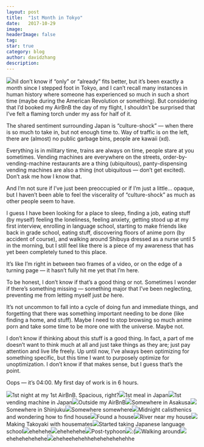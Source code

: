 ```yaml
---
layout:	post
title:	"1st Month in Tokyo"
date:	2017-10-29
image:
headerImage: false
tag:
star: true
category: blog
author: davidzhang
description:
---
```


  ![](/img/1*YYz42AEvxVF6W8DwPXUAwQ.jpeg)hiI don’t know if “only” or “already” fits better, but it’s been exactly a month since I stepped foot in Tokyo, and I can’t recall many instances in human history where someone has experienced so much in such a short time (maybe during the American Revolution or something). But considering that I’d booked my AirBnB the day of my flight, I shouldn’t be surprised that I’ve felt a flaming torch under my ass for half of it.

The shared sentiment surrounding Japan is “culture-shock” — when there is so much to take in, but not enough time to. Way of traffic is on the left, there are (almost) no public garbage bins, people are kawaii (xd).

Everything is in military time, trains are always on time, people stare at you sometimes. Vending machines are everywhere on the streets, order-by-vending-machine restaurants are a thing (ubiquitous), panty-dispensing vending machines are also a thing (not ubiquitous — don’t get excited). Don’t ask me how I know that.

And I’m not sure if I’ve just been preoccupied or if I’m just a little… opaque, but I haven’t been able to feel the viscerality of “culture-shock” as much as other people seem to have.

I guess I have been looking for a place to sleep, finding a job, eating stuff (by myself) feeling the loneliness, feeling anxiety, getting stood up at my first interview, enrolling in language school, starting to make friends like back in grade school, eating stuff, discovering floors of anime porn (by accident of course), and walking around Shibuya dressed as a nurse until 5 in the morning, but I still feel like there is a piece of my awareness that has yet been completely tuned to this place.

It’s like I’m right in between two frames of a video, or on the edge of a turning page — it hasn’t fully hit me yet that I’m here.

To be honest, I don’t know if that’s a good thing or not. Sometimes I wonder if there’s something missing — something major that I’ve been neglecting, preventing me from letting myself just *be* here.

It’s not uncommon to fall into a cycle of doing fun and immediate things, and forgetting that there was something important needing to be done (like finding a home, and stuff). Maybe I need to stop browsing so much anime porn and take some time to be more one with the universe. Maybe not.

I don’t know if thinking about this stuff is a good thing. In fact, a part of me doesn’t want to think much at all and just take things as they are; just pay attention and live life freely. Up until now, I’ve always been optimizing for something specific, but this time I want to purposely optimize for unoptimization. I don’t know if that makes sense, but I guess that’s the point.

Oops — it’s 04:00. My first day of work is in 6 hours.

![](/img/1*ODiUR_RXxMkbJS_CFPAtDw.jpeg)1st night at my 1st AirBnB. Spacious, right?![](/img/1*2rgZ8u5cpGsmOmYMFSk82w.jpeg)1st meal in Japan![](/img/1*0haZBHlSA1I2QcCHaBKqQw.jpeg)1st vending machine in Japan![](/img/1*svl6GzVr-uMqr2AewcOV4A.jpeg)Outside my AirBnB![](/img/1*1-ZWGdlKXzNs8szNlvcL-A.jpeg)Somewhere in Asakusa![](/img/1*x-vmsga3XefSLxCm94dcTQ.jpeg)Somewhere in Shinjuku![](/img/1*Z3-ptiktdC7BGgD-KRn0GQ.jpeg)Somewhere somewhere![](/img/1*01Bfr5B1I4qzij5j2v_sTA.jpeg)Midnight calisthenics and wondering how to find house![](/img/1*vZ4Z8WWT9kSuP6_I_5tmEw.jpeg)Found a house![](/img/1*7-UkK4mKwfgJXLkRCCXgRw.jpeg)River near my house![](/img/1*O91jyHLIWTahlLN3E_wbAQ.png)Making Takoyaki with housemates![](/img/1*glIylBBQ9TGxApaETIn6RA.jpeg)Started taking Japanese language school![](/img/1*RPxfDWMvxomxyA71S1rsKw.jpeg)ehehehe![](/img/1*R-hyglb5WJ26pPfJ0Yd1XA.jpeg)ehehehehe![](/img/1*IuZcbhufag-DrDD95-RDmg.jpeg)Post-typhoon![](/img/1*uUYA2jnNw052hab79JSU9g.png):(![](/img/1*scLZnDSCCFVLqCAu9BATfQ.jpeg)Walking around![](/img/1*hn57imIu2--Iim8oiUfXzg.jpeg)ehehehehehehe![](/img/1*SAgGKN30OSOzNMnHJeBT-Q.jpeg)eheheehehehhehehehehehehhe  
